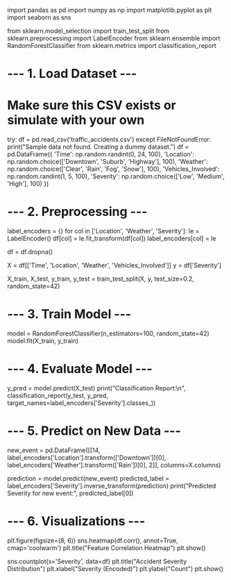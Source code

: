 import pandas as pd
import numpy as np
import matplotlib.pyplot as plt
import seaborn as sns

from sklearn.model_selection import train_test_split
from sklearn.preprocessing import LabelEncoder
from sklearn.ensemble import RandomForestClassifier
from sklearn.metrics import classification_report

# --- 1. Load Dataset ---
# Make sure this CSV exists or simulate with your own
try:
    df = pd.read_csv('traffic_accidents.csv')
except FileNotFoundError:
    print("Sample data not found. Creating a dummy dataset.")
    df = pd.DataFrame({
        'Time': np.random.randint(0, 24, 100),
        'Location': np.random.choice(['Downtown', 'Suburb', 'Highway'], 100),
        'Weather': np.random.choice(['Clear', 'Rain', 'Fog', 'Snow'], 100),
        'Vehicles_Involved': np.random.randint(1, 5, 100),
        'Severity': np.random.choice(['Low', 'Medium', 'High'], 100)
    })

# --- 2. Preprocessing ---
label_encoders = {}
for col in ['Location', 'Weather', 'Severity']:
    le = LabelEncoder()
    df[col] = le.fit_transform(df[col])
    label_encoders[col] = le

df = df.dropna()

X = df[['Time', 'Location', 'Weather', 'Vehicles_Involved']]
y = df['Severity']

X_train, X_test, y_train, y_test = train_test_split(X, y, test_size=0.2, random_state=42)

# --- 3. Train Model ---
model = RandomForestClassifier(n_estimators=100, random_state=42)
model.fit(X_train, y_train)

# --- 4. Evaluate Model ---
y_pred = model.predict(X_test)
print("Classification Report:\n", classification_report(y_test, y_pred, target_names=label_encoders['Severity'].classes_))

# --- 5. Predict on New Data ---
new_event = pd.DataFrame([[14, label_encoders['Location'].transform(['Downtown'])[0],
                           label_encoders['Weather'].transform(['Rain'])[0], 2]],
                         columns=X.columns)

prediction = model.predict(new_event)
predicted_label = label_encoders['Severity'].inverse_transform(prediction)
print("Predicted Severity for new event:", predicted_label[0])

# --- 6. Visualizations ---
plt.figure(figsize=(8, 6))
sns.heatmap(df.corr(), annot=True, cmap='coolwarm')
plt.title("Feature Correlation Heatmap")
plt.show()

sns.countplot(x='Severity', data=df)
plt.title("Accident Severity Distribution")
plt.xlabel("Severity (Encoded)")
plt.ylabel("Count")
plt.show()


